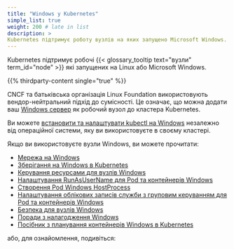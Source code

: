 ```yaml
---
title: "Windows у Kubernetes"
simple_list: true
weight: 200 # late in list
description: >
Kubernetes підтримує роботу вузлів на яких запущено Microsoft Windows.
---
```


Kubernetes підтримує робочі {{< glossary_tooltip text="вузли" term_id="node" >}} які запущених на Linux або Microsoft Windows.

{{% thirdparty-content single="true" %}}

CNCF та батьківська організація Linux Foundation використовують вендор-нейтральний підхід до сумісності. Це означає, що можна додати ваш [Windows сервер](https://www.microsoft.com/en-us/windows-server) як робочий вузол до кластера Kubernetes.

Ви можете [встановити та налаштувати kubectl на Windows](/docs/tasks/tools/install-kubectl-windows/) незалежно від операційної системи, яку ви використовуєте в своєму кластері.

Якщо ви використовуєте вузли Windows, ви можете прочитати:

* [Мережа на Windows](/docs/concepts/services-networking/windows-networking/)
* [Зберігання на Windows в Kubernetes](/docs/concepts/storage/windows-storage/)
* [Керування ресурсами для вузлів Windows](/docs/concepts/configuration/windows-resource-management/)
* [Налаштування RunAsUserName для Pod та контейнерів Windows](/docs/tasks/configure-pod-container/configure-runasusername/)
* [Створення Pod Windows HostProcess](/docs/tasks/configure-pod-container/create-hostprocess-pod/)
* [Налаштування облікових записів служби з груповим керуванням для Pod та контейнерів Windows](/docs/tasks/configure-pod-container/configure-gmsa/)
* [Безпека для вузлів Windows](/docs/concepts/security/windows-security/)
* [Поради з налагодження Windows](/docs/tasks/debug/debug-cluster/windows/)
* [Посібник з планування контейнерів Windows в Kubernetes](/docs/concepts/windows/user-guide)

або, для ознайомлення, подивіться:
